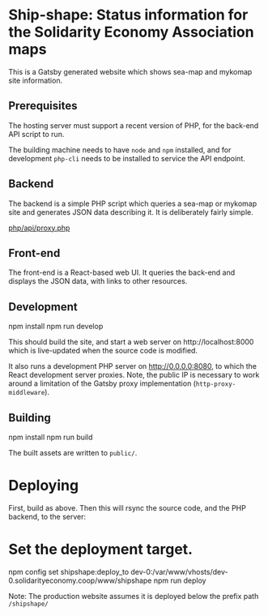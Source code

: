 # Ship-shape: Status information for the Solidarity Economy Association maps

This is a Gatsby generated website which shows sea-map and mykomap site information.

## Prerequisites

The hosting server must support a recent version of PHP, for the
back-end API script to run.

The building machine needs to have `node` and `npm` installed, and for
development `php-cli` needs to be installed to service the API endpoint.

## Backend

The backend is a simple PHP script which queries a sea-map or mykomap
site and generates JSON data describing it. It is deliberately fairly
simple.

[php/api/proxy.php][1]

## Front-end

The front-end is a React-based web UI. It queries the back-end and
displays the JSON data, with links to other resources.

## Development

   npm install
   npm run develop
   
This should build the site, and start a web server on
http://localhost:8000 which is live-updated when the source code is
modified.

It also runs a development PHP server on http://0.0.0.0:8080, to which
the React development server proxies.  Note, the public IP is
necessary to work around a limitation of the Gatsby proxy
implementation (`http-proxy-middleware`).

## Building

   npm install
   npm run build
   
The built assets are written to `public/`.

# Deploying

First, build as above. Then this will rsync the source code, and the
PHP backend, to the server:

   # Set the deployment target.
   npm config set shipshape:deploy_to dev-0:/var/www/vhosts/dev-0.solidarityeconomy.coop/www/shipshape
   npm run deploy

Note: The production website assumes it is deployed below the prefix path `/shipshape/`

[1]: ./php/api/sea-map.php
